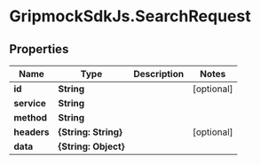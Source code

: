 # GripmockSdkJs.SearchRequest

## Properties

Name | Type | Description | Notes
------------ | ------------- | ------------- | -------------
**id** | **String** |  | [optional] 
**service** | **String** |  | 
**method** | **String** |  | 
**headers** | **{String: String}** |  | [optional] 
**data** | **{String: Object}** |  | 


